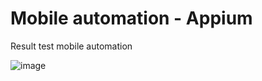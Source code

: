 # Mobile automation - Appium

Result test mobile automation

![image](https://github.com/dickirizki21/mobileAutomation/assets/56797161/bbeb5f04-7dea-495d-a395-246fcf8b681b)
